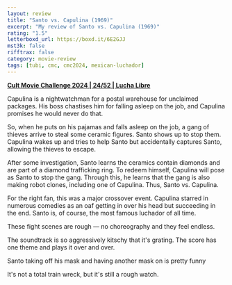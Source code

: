 ```yaml
---
layout: review
title: "Santo vs. Capulina (1969)"
excerpt: "My review of Santo vs. Capulina (1969)"
rating: "1.5"
letterboxd_url: https://boxd.it/6E2GJJ
mst3k: false
rifftrax: false
category: movie-review
tags: [tubi, cmc, cmc2024, mexican-luchador]
---
```


<b><a href="https://boxd.it/rIGbC/detail" target="_blank" rel="noopener">Cult Movie Challenge 2024 | 24/52 | Lucha Libre</a></b>

Capulina is a nightwatchman for a postal warehouse for unclaimed packages. His boss chastises him for falling asleep on the job, and Capulina promises he would never do that.

So, when he puts on his pajamas and falls asleep on the job, a gang of thieves arrive to steal some ceramic figures. Santo shows up to stop them. Capulina wakes up and tries to help Santo but accidentally captures Santo, allowing the thieves to escape.

After some investigation, Santo learns the ceramics contain diamonds and are part of a diamond trafficking ring. To redeem himself, Capulina will pose as Santo to stop the gang. Through this, he learns that the gang is also making robot clones, including one of Capulina. Thus, Santo vs. Capulina.

For the right fan, this was a major crossover event. Capulina starred in numerous comedies as an oaf getting in over his head but succeeding in the end. Santo is, of course, the most famous luchador of all time.

These fight scenes are rough — no choreography and they feel endless.

The soundtrack is so aggressively kitschy that it's grating. The score has one theme and plays it over and over.

Santo taking off his mask and having another mask on is pretty funny

It's not a total train wreck, but it's still a rough watch.
